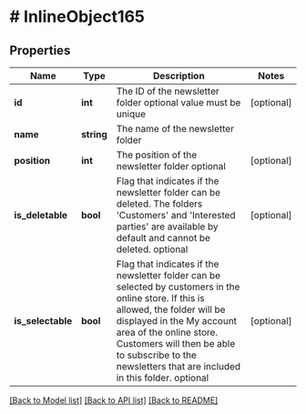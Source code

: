 # # InlineObject165

## Properties

Name | Type | Description | Notes
------------ | ------------- | ------------- | -------------
**id** | **int** | The ID of the newsletter folder optional value must be unique | [optional] 
**name** | **string** | The name of the newsletter folder | 
**position** | **int** | The position of the newsletter folder optional | [optional] 
**is_deletable** | **bool** | Flag that indicates if the newsletter folder can be deleted. The folders &#39;Customers&#39; and &#39;Interested parties&#39; are available by default and cannot be deleted. optional | [optional] 
**is_selectable** | **bool** | Flag that indicates if the newsletter folder can be selected by customers in the online store. If this is allowed, the folder will be displayed in the My account area of the online store. Customers will then be able to subscribe to the newsletters that are included in this folder. optional | [optional] 

[[Back to Model list]](../../README.md#documentation-for-models) [[Back to API list]](../../README.md#documentation-for-api-endpoints) [[Back to README]](../../README.md)


